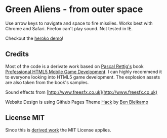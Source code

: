 # Green Aliens - from outer space

Use arrow keys to navigate and space to fire missiles. Works best with Chrome and Safari. Firefox can't play sound. Not tested in IE.

Checkout the [heroko demo](http://green-aliens.herokuapp.com/)!

## Credits
Most of the code is a derivate work based on [Pascal Rettig's](https://github.com/cykod) book [Professional HTML5 Mobile Game Development](http://www.wrox.com/WileyCDA/WroxTitle/Professional-HTML5-Mobile-Game-Development.productCd-1118301323.html). I can highly recommend it to everyone looking into HTML5 game development. The explosion assets are also taken from the book's samples.

Sound effects from [http://www.freesfx.co.uk](http://www.freesfx.co.uk)

Website Design is using Github Pages Theme [Hack](http://sundaykofax.github.com/baby-legs/) by [Ben Bleikamp](https://github.com/bleikamp)

## License MIT
Since this is [derived work](https://github.com/cykod/AlienInvasion) the MIT License applies.
